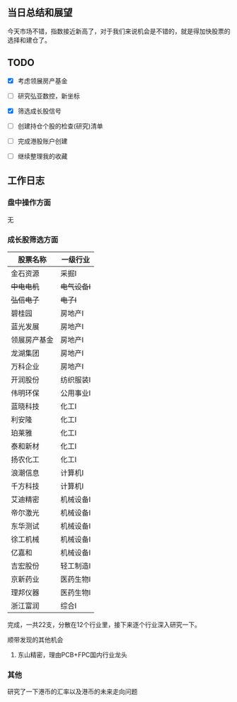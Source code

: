 ## 当日总结和展望

今天市场不错，指数接近新高了，对于我们来说机会是不错的，就是得加快股票的选择和建仓了。

## TODO

- [x] 考虑领展房产基金
- [ ] 研究弘亚数控，新坐标
- [x] 筛选成长股信号
- [ ] 创建持仓个股的检查(研究)清单
- [ ] 完成港股账户创建
- [ ] 继续整理我的收藏



## 工作日志

### 盘中操作方面

无

### 成长股筛选方面

| 股票名称     | 一级行业      |
| ------------ | ------------- |
| 金石资源     | 采掘I         |
| ~~中电电机~~ | ~~电气设备I~~ |
| ~~弘信电子~~ | ~~电子I~~     |
| 碧桂园       | 房地产I       |
| 蓝光发展     | 房地产I       |
| 领展房产基金 | 房地产I       |
| 龙湖集团     | 房地产I       |
| 万科企业     | 房地产I       |
| 开润股份     | 纺织服装I     |
| 伟明环保     | 公用事业I     |
| 蓝晓科技     | 化工I         |
| 利安隆       | 化工I         |
| 珀莱雅       | 化工I         |
| 泰和新材     | 化工I         |
| 扬农化工     | 化工I         |
| 浪潮信息     | 计算机I       |
| 千方科技     | 计算机I       |
| 艾迪精密     | 机械设备I     |
| 帝尔激光     | 机械设备I     |
| 东华测试     | 机械设备I     |
| 徐工机械     | 机械设备I     |
| 亿嘉和       | 机械设备I     |
| 吉宏股份     | 轻工制造I     |
| 京新药业     | 医药生物I     |
| 理邦仪器     | 医药生物I     |
| 浙江富润     | 综合I         |

完成，一共22支，分散在12个行业里，接下来逐个行业深入研究一下。

顺带发现的其他机会

1. 东山精密，理由PCB+FPC国内行业龙头

### 其他

研究了一下港币的汇率以及港币的未来走向问题

